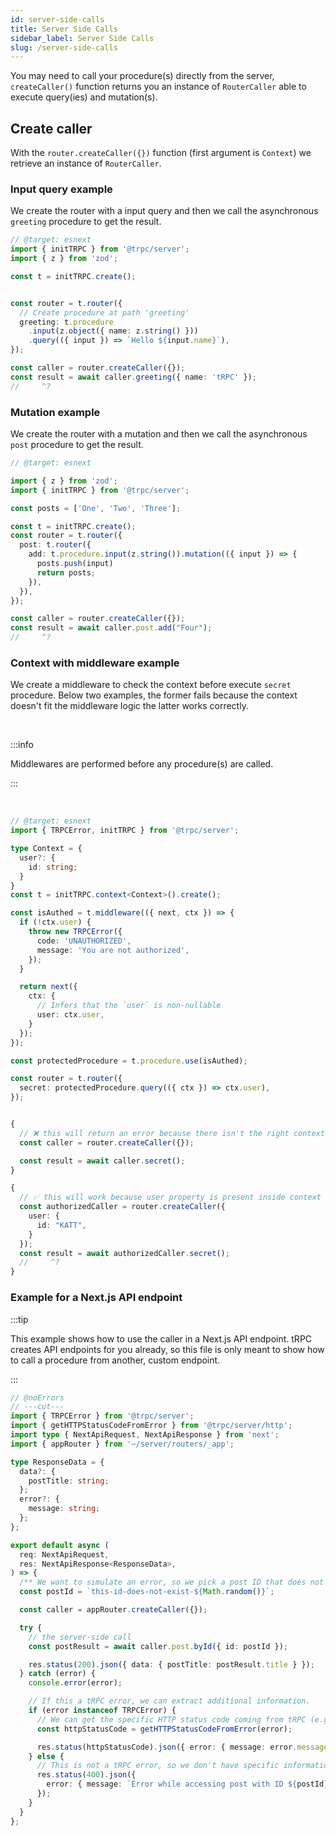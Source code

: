 ```yaml
---
id: server-side-calls
title: Server Side Calls
sidebar_label: Server Side Calls
slug: /server-side-calls
---
```


You may need to call your procedure(s) directly from the server, `createCaller()` function returns you an instance of `RouterCaller` able to execute query(ies) and mutation(s).

## Create caller

With the `router.createCaller({})` function (first argument is `Context`) we retrieve an instance of `RouterCaller`.

### Input query example

We create the router with a input query and then we call the asynchronous `greeting` procedure to get the result.

```ts twoslash
// @target: esnext
import { initTRPC } from '@trpc/server';
import { z } from 'zod';

const t = initTRPC.create();


const router = t.router({
  // Create procedure at path 'greeting'
  greeting: t.procedure
    .input(z.object({ name: z.string() }))
    .query(({ input }) => `Hello ${input.name}`),
});

const caller = router.createCaller({});
const result = await caller.greeting({ name: 'tRPC' });
//     ^?
```

### Mutation example

We create the router with a mutation and then we call the asynchronous `post` procedure to get the result.

```ts twoslash
// @target: esnext

import { z } from 'zod';
import { initTRPC } from '@trpc/server';

const posts = ['One', 'Two', 'Three'];

const t = initTRPC.create();
const router = t.router({
  post: t.router({
    add: t.procedure.input(z.string()).mutation(({ input }) => {
      posts.push(input)
      return posts;
    }),
  }),
});

const caller = router.createCaller({});
const result = await caller.post.add("Four");
//     ^?
```

### Context with middleware example

We create a middleware to check the context before execute `secret` procedure.
Below two examples, the former fails because the context doesn't fit the middleware logic the latter works correctly.

<br/>

:::info

Middlewares are performed before any procedure(s) are called.

:::

<br/>

```ts twoslash
// @target: esnext
import { TRPCError, initTRPC } from '@trpc/server';

type Context = {
  user?: {
    id: string;
  }
}
const t = initTRPC.context<Context>().create();

const isAuthed = t.middleware(({ next, ctx }) => {
  if (!ctx.user) {
    throw new TRPCError({
      code: 'UNAUTHORIZED',
      message: 'You are not authorized',
    });
  }

  return next({
    ctx: {
      // Infers that the `user` is non-nullable
      user: ctx.user,
    }
  });
});

const protectedProcedure = t.procedure.use(isAuthed);

const router = t.router({
  secret: protectedProcedure.query(({ ctx }) => ctx.user),
});


{
  // ❌ this will return an error because there isn't the right context param
  const caller = router.createCaller({});

  const result = await caller.secret();
}

{
  // ✅ this will work because user property is present inside context param
  const authorizedCaller = router.createCaller({
    user: {
      id: "KATT",
    }
  });
  const result = await authorizedCaller.secret();
  //     ^?
}
```

### Example for a Next.js API endpoint

:::tip

This example shows how to use the caller in a Next.js API endpoint. tRPC creates API endpoints for you already, so this file is only meant to show
how to call a procedure from another, custom endpoint.

:::

```ts twoslash
// @noErrors
// ---cut---
import { TRPCError } from '@trpc/server';
import { getHTTPStatusCodeFromError } from '@trpc/server/http';
import type { NextApiRequest, NextApiResponse } from 'next';
import { appRouter } from '~/server/routers/_app';

type ResponseData = {
  data?: {
    postTitle: string;
  };
  error?: {
    message: string;
  };
};

export default async (
  req: NextApiRequest,
  res: NextApiResponse<ResponseData>,
) => {
  /** We want to simulate an error, so we pick a post ID that does not exist in the database. */
  const postId = `this-id-does-not-exist-${Math.random()}`;

  const caller = appRouter.createCaller({});

  try {
    // the server-side call
    const postResult = await caller.post.byId({ id: postId });

    res.status(200).json({ data: { postTitle: postResult.title } });
  } catch (error) {
    console.error(error);

    // If this a tRPC error, we can extract additional information.
    if (error instanceof TRPCError) {
      // We can get the specific HTTP status code coming from tRPC (e.g. 404 for `NOT_FOUND`).
      const httpStatusCode = getHTTPStatusCodeFromError(error);

      res.status(httpStatusCode).json({ error: { message: error.message } });
    } else {
      // This is not a tRPC error, so we don't have specific information.
      res.status(400).json({
        error: { message: `Error while accessing post with ID ${postId}` },
      });
    }
  }
};
```